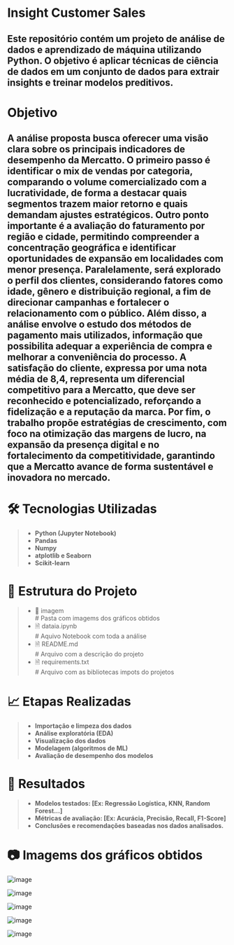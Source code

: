 # Insight Customer Sales

## Este repositório contém um projeto de análise de dados e aprendizado de máquina utilizando Python. O objetivo é aplicar técnicas de ciência de dados em um conjunto de dados para extrair insights e treinar modelos preditivos.

# Objetivo

## A análise proposta busca oferecer uma visão clara sobre os principais indicadores de desempenho da Mercatto. O primeiro passo é identificar o mix de vendas por categoria, comparando o volume comercializado com a lucratividade, de forma a destacar quais segmentos trazem maior retorno e quais demandam ajustes estratégicos. Outro ponto importante é a avaliação do faturamento por região e cidade, permitindo compreender a concentração geográfica e identificar oportunidades de expansão em localidades com menor presença. Paralelamente, será explorado o perfil dos clientes, considerando fatores como idade, gênero e distribuição regional, a fim de direcionar campanhas e fortalecer o relacionamento com o público. Além disso, a análise envolve o estudo dos métodos de pagamento mais utilizados, informação que possibilita adequar a experiência de compra e melhorar a conveniência do processo. A satisfação do cliente, expressa por uma nota média de 8,4, representa um diferencial competitivo para a Mercatto, que deve ser reconhecido e potencializado, reforçando a fidelização e a reputação da marca. Por fim, o trabalho propõe estratégias de crescimento, com foco na otimização das margens de lucro, na expansão da presença digital e no fortalecimento da competitividade, garantindo que a Mercatto avance de forma sustentável e inovadora no mercado.

# 🛠️ Tecnologias Utilizadas

>- __Python (Jupyter Notebook)__
>- __Pandas__
>- __Numpy__
>- __atplotlib e Seaborn__
>- __Scikit-learn__
#
# 📁 Estrutura do Projeto

>- 📂 imagem    
    # Pasta com imagems dos gráficos obtidos
>- 🗎 dataia.ipynb   
    # Aquivo Notebook com toda a análise
>- 🗎 README.md     
    # Arquivo com a descrição do projeto
>- 🗎 requirements.txt    
    # Arquivo com as bibliotecas impots do projetos
#
# 📈 Etapas Realizadas

>- __Importação e limpeza dos dados__
>- __Análise exploratória (EDA)__
>- __Visualização dos dados__
>- __Modelagem (algoritmos de ML)__
>- __Avaliação de desempenho dos modelos__
#
# 🧠 Resultados

>- __Modelos testados: [Ex: Regressão Logística, KNN, Random Forest...]__
>- __Métricas de avaliação: [Ex: Acurácia, Precisão, Recall, F1-Score]__
>- __Conclusões e recomendações baseadas nos dados analisados.__
#

# 📷  Imagems dos gráficos obtidos

![image](https://github.com/user-attachments/assets/1715658b-822f-49e6-8d59-66642a4a2c74)

![image](https://github.com/user-attachments/assets/b9b460a6-c9d7-45bb-bf55-16212267d3b1)

![image](https://github.com/user-attachments/assets/c3225975-a799-4279-b569-689c00b6963f)

![image](https://github.com/user-attachments/assets/d4a2c162-b779-4fd9-8d02-be6a5b11a197)

![image](https://github.com/user-attachments/assets/fc41a869-1f16-478c-9758-966529053b89)

